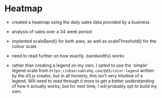 # Heatmap

- created a heatmap using the daily sales data provided by a business

- analysis of sales over a 34 week period

- implented scaleBand() for both axes, as well as scaleThreshold() for the colour scale

- need to read further on how exactly .bandwidth() works

- rather than creating a legend on my own, I opted to use the 'simple' legend scale from `https://observablehq.com/@d3/color-legend` written by the d3.js creator, but in all honesty, this isn't very intuitive of a legend. Will need to read through it more to get a better understanding of how it actually works, but for next time, I will probably opt to build my own.
